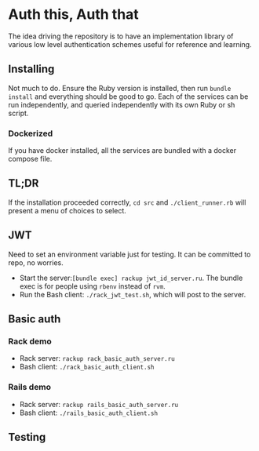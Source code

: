 # Auth this, Auth that

The idea driving the repository is to have an implementation library of various low level
authentication schemes useful for reference and learning.

## Installing

Not much to do. Ensure the Ruby version is installed, then run `bundle install` and
everything should be good to go. Each of the services can be run independently, and
queried independently with its own Ruby or sh script.

### Dockerized

If you have docker installed, all the services are bundled with a docker compose file.

## TL;DR

If the installation proceeded correctly, `cd src` and `./client_runner.rb` will present
a menu of choices to select.

## JWT

Need to set an environment variable just for testing.
It can be committed to repo, no worries.

- Start the server:`[bundle exec] rackup jwt_id_server.ru`. The bundle exec is for people using `rbenv` instead of `rvm`.
- Run the Bash client: `./rack_jwt_test.sh`, which will post to the server.

## Basic auth

### Rack demo

- Rack server: `rackup rack_basic_auth_server.ru`
- Bash client: `./rack_basic_auth_client.sh`

### Rails demo

- Rack server: `rackup rails_basic_auth_server.ru`
- Bash client: `./rails_basic_auth_client.sh`


## Testing


